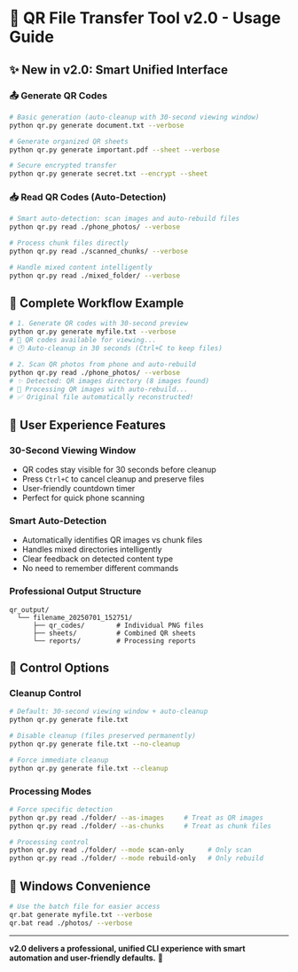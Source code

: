 # 🚀 QR File Transfer Tool v2.0 - Usage Guide

## ✨ **New in v2.0: Smart Unified Interface**

### **📤 Generate QR Codes**
```bash
# Basic generation (auto-cleanup with 30-second viewing window)
python qr.py generate document.txt --verbose

# Generate organized QR sheets
python qr.py generate important.pdf --sheet --verbose

# Secure encrypted transfer
python qr.py generate secret.txt --encrypt --sheet
```

### **📥 Read QR Codes (Auto-Detection)**
```bash
# Smart auto-detection: scan images and auto-rebuild files
python qr.py read ./phone_photos/ --verbose

# Process chunk files directly
python qr.py read ./scanned_chunks/ --verbose

# Handle mixed content intelligently  
python qr.py read ./mixed_folder/ --verbose
```

## 🎯 **Complete Workflow Example**
```bash
# 1. Generate QR codes with 30-second preview
python qr.py generate myfile.txt --verbose
# 📱 QR codes available for viewing...
# 🕐 Auto-cleanup in 30 seconds (Ctrl+C to keep files)

# 2. Scan QR photos from phone and auto-rebuild
python qr.py read ./phone_photos/ --verbose
# ✨ Detected: QR images directory (8 images found)
# 📸 Processing QR images with auto-rebuild...
# ✅ Original file automatically reconstructed!
```

## 🔧 **User Experience Features**

### **30-Second Viewing Window**
- QR codes stay visible for 30 seconds before cleanup
- Press `Ctrl+C` to cancel cleanup and preserve files
- User-friendly countdown timer
- Perfect for quick phone scanning

### **Smart Auto-Detection** 
- Automatically identifies QR images vs chunk files
- Handles mixed directories intelligently
- Clear feedback on detected content type
- No need to remember different commands

### **Professional Output Structure**
```
qr_output/
  └── filename_20250701_152751/
      ├── qr_codes/        # Individual PNG files
      ├── sheets/          # Combined QR sheets  
      └── reports/         # Processing reports
```

## 🎨 **Control Options**

### **Cleanup Control**
```bash
# Default: 30-second viewing window + auto-cleanup
python qr.py generate file.txt

# Disable cleanup (files preserved permanently)
python qr.py generate file.txt --no-cleanup

# Force immediate cleanup
python qr.py generate file.txt --cleanup
```

### **Processing Modes**
```bash
# Force specific detection
python qr.py read ./folder/ --as-images     # Treat as QR images
python qr.py read ./folder/ --as-chunks     # Treat as chunk files

# Processing control
python qr.py read ./folder/ --mode scan-only      # Only scan
python qr.py read ./folder/ --mode rebuild-only   # Only rebuild
```

## 🚀 **Windows Convenience**
```bash
# Use the batch file for easier access
qr.bat generate myfile.txt --verbose
qr.bat read ./photos/ --verbose
```

---

**v2.0 delivers a professional, unified CLI experience with smart automation and user-friendly defaults.** 🎯 
